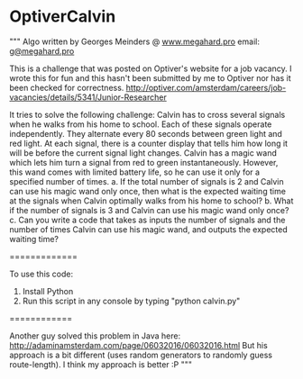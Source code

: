 # OptiverCalvin

"""
Algo written by Georges Meinders @ www.megahard.pro
email: g@megahard.pro 

This is a challenge that was posted on Optiver's website for a job vacancy.
I wrote this for fun and this hasn't been submitted by me to Optiver nor has 
it been checked for correctness. 
http://optiver.com/amsterdam/careers/job-vacancies/details/5341/Junior-Researcher

It tries to solve the following challenge: 
Calvin has to cross several signals when he walks from his home to school. Each of these signals operate independently. They alternate every 80 seconds between green light and red light. At each signal, there is a counter display that tells him how long it will be before the current signal light changes. Calvin has a magic wand which lets him turn a signal from red to green instantaneously. However, this wand comes with limited battery life, so he can use it only for a specified number of times.
a. If the total number of signals is 2 and Calvin can use his magic wand only once, then what is the expected waiting time at the signals when Calvin optimally walks from his home to school?
b. What if the number of signals is 3 and Calvin can use his magic wand only once?
c. Can you write a code that takes as inputs the number of signals and the number of times Calvin can use his magic wand, and outputs the expected waiting time?

=============

To use this code: 
1. Install Python
2. Run this script in any console by typing "python calvin.py"

============

Another guy solved this problem in Java here: http://adaminamsterdam.com/page/06032016/06032016.html
But his approach is a bit different (uses random generators to randomly guess route-length). I think my approach is better :P
"""
